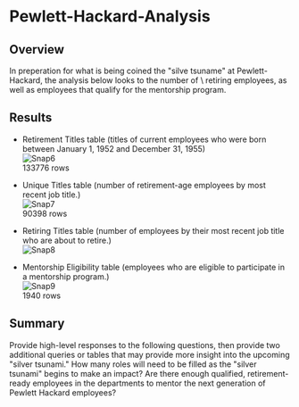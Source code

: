 # Pewlett-Hackard-Analysis

## Overview 
In preperation for what is being coined the "silve tsuname" at Pewlett-Hackard, the analysis below looks to the number of \ 
retiring employees, as well as employees that qualify for the mentorship program.

## Results
  - Retirement Titles table (titles of current employees who were born between January 1, 1952 and December 31, 1955)\
  ![Snap6](https://user-images.githubusercontent.com/90797036/139515246-5b11ea2c-c5bf-422c-a067-cb2ec4c31549.png)\
  133776 rows

  - Unique Titles table (number of retirement-age employees by most recent job title.)\
  ![Snap7](https://user-images.githubusercontent.com/90797036/139515296-b1a5171f-34b3-478b-b7d9-0eaea7d66406.png)\
  90398 rows
  
  - Retiring Titles table (number of employees by their most recent job title who are about to retire.)\
  ![Snap8](https://user-images.githubusercontent.com/90797036/139515338-e829212d-2572-4a60-8018-355a9b41d06e.png)

  - Mentorship Eligibility table (employees who are eligible to participate in a mentorship program.)\
  ![Snap9](https://user-images.githubusercontent.com/90797036/139515354-630e078d-5f28-455e-a6e2-418c9487ea08.png)\
  1940 rows 
  
## Summary
Provide high-level responses to the following questions, then provide two additional queries or tables that may provide more insight into the upcoming "silver tsunami."
How many roles will need to be filled as the "silver tsunami" begins to make an impact?
Are there enough qualified, retirement-ready employees in the departments to mentor the next generation of Pewlett Hackard employees?
